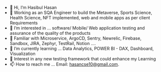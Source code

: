 - 👋 Hi, I’m Hasibul Hasan
- 👀 Working as an SQA Engineer to build the Metaverse, Sports Science, Health Science, NFT implemented, web and mobile apps as per client Requirements
- 👀 I’m interested in ... software/ Mobile/ Web application testing and assurance of the quality of the products
- 👀 Familiar with Microservice, ArgoCD, Sentry, Newrelic, Firebase, Sandbox, JIRA, Zephyr, TestRail, Notion ....
- 🌱 I’m currently learning ... Data Analytics, POWER BI - DAX, Dashboard, Visualization
- 💞️ Interest in any new testing framework that could enhance my Learning
- 📫 How to reach me ... Email: hasancse10@gmail.com.

<!---
hasibrahat10/hasibrahat10 is a ✨ special ✨ repository because its `README.md` (this file) appears on your GitHub profile.
You can click the Preview link to take a look at your changes.
--->
